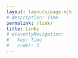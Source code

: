 ```yaml
---
layout: layouts/page.njk
# description: Time
permalink: /link/
title: Links
# eleventyNavigation:
#   key: Time
#   order: 3
---
```




<script type="text/javascript">
  window.location.replace("//" + window.location.host + "/links/");
</script>
